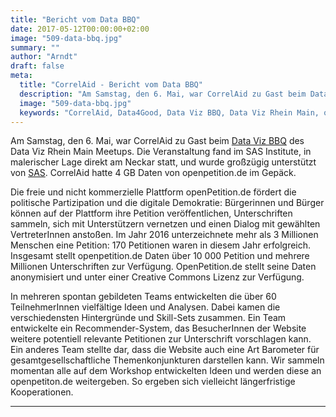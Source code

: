 ```yaml
---
title: "Bericht vom Data BBQ"
date: 2017-05-12T00:00:00+02:00
image: "509-data-bbq.jpg"
summary: ""
author: "Arndt"
draft: false
meta:
  title: "CorrelAid - Bericht vom Data BBQ"
  description: "Am Samstag, den 6. Mai, war CorrelAid zu Gast beim Data Viz BBQ des Data Viz Rhein Main Meetups. Die Veranstaltung fand im SAS Institute, in malerischer Lage direkt am Neckar statt, und wurde großzügig unterstützt von SAS."
  image: "509-data-bbq.jpg"
  keywords: "CorrelAid, Data4Good, Data Viz BBQ, Data Viz Rhein Main, openpetition.de"
---
```



Am Samstag, den 6. Mai, war CorrelAid zu Gast beim [Data Viz
BBQ](https://www.meetup.com/de-DE/Data-Visualization-RheinMain/events/239007070/?eventId=239007070&chapter_analytics_code=UA-96219-40)
des Data Viz Rhein Main Meetups. Die Veranstaltung fand im SAS
Institute, in malerischer Lage direkt am Neckar statt, und wurde
großzügig unterstützt von [SAS](https://www.sas.com/de_de/home.html).
CorrelAid hatte 4 GB Daten von openpetition.de im Gepäck.

Die freie und nicht kommerzielle Plattform openPetition.de fördert die
politische Partizipation und die digitale Demokratie: Bürgerinnen und
Bürger können auf der Plattform ihre Petition veröffentlichen,
Unterschriften sammeln, sich mit Unterstützern vernetzen und einen
Dialog mit gewählten VertreterInnen anstoßen. Im Jahr 2016
unterzeichnete mehr als 3 Millionen Menschen eine Petition: 170
Petitionen waren in diesem Jahr erfolgreich. Insgesamt stellt
openpetition.de Daten über 10 000 Petition und mehrere Millionen
Unterschriften zur Verfügung. OpenPetition.de stellt seine Daten
anonymisiert und unter einer Creative Commons Lizenz zur Verfügung.

In mehreren spontan gebildeten Teams entwickelten die über 60
TeilnehmerInnen vielfältige Ideen und Analysen. Dabei kamen die
verschiedensten Hintergründe und Skill-Sets zusammen. Ein Team
entwickelte ein Recommender-System, das BesucherInnen der Website
weitere potentiell relevante Petitionen zur Unterschrift vorschlagen
kann. Ein anderes Team stellte dar, dass die Website auch eine Art
Barometer für gesamtgesellschaftliche Themenkonjunkturen darstellen
kann. Wir sammeln momentan alle auf dem Workshop entwickelten Ideen und
werden diese an openpetiton.de weitergeben. So ergeben sich vielleicht
längerfristige Kooperationen.

------------------------------------------------------------------------


